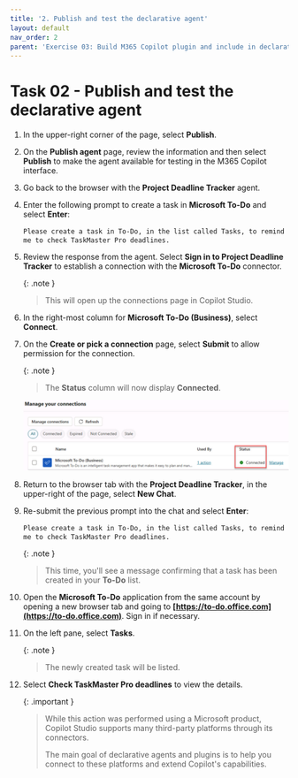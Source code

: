 ```yaml
---
title: '2. Publish and test the declarative agent'
layout: default
nav_order: 2
parent: 'Exercise 03: Build M365 Copilot plugin and include in declarative agent'
---
```


# Task 02 - Publish and test the declarative agent 

1. In the upper-right corner of the page, select **Publish**. 

1. On the **Publish agent** page, review the information and then select **Publish** to make the agent available for testing in the M365 Copilot interface. 

1. Go back to the browser with the **Project Deadline Tracker** agent. 

1. Enter the following prompt to create a task in **Microsoft To-Do** and select **Enter**: 

    ```
    Please create a task in To-Do, in the list called Tasks, to remind me to check TaskMaster Pro deadlines. 
    ``` 

1. Review the response from the agent. Select **Sign in to Project Deadline Tracker** to establish a connection with the **Microsoft To-Do** connector.  

    {: .note }
    > This will open up the connections page in Copilot Studio. 

1. In the right-most column for **Microsoft To-Do (Business)**, select **Connect**. 

1. On the **Create or pick a connection** page, select **Submit** to allow permission for the connection.  

    {: .note }
    > The **Status** column will now display **Connected**. 
    > 
    ![connected.jpg](../../media/connected.jpg) 

1. Return to the browser tab with the **Project Deadline Tracker**, in the upper-right of the page, select **New Chat**. 

1. Re-submit the previous prompt into the chat and select **Enter**: 

    ```
    Please create a task in To-Do, in the list called Tasks, to remind me to check TaskMaster Pro deadlines. 
    ``` 

    {: .note }
    > This time, you'll see a message confirming that a task has been created in your **To-Do** list. 

1. Open the **Microsoft To-Do** application from the same account by opening a new browser tab and going to **[https://to-do.office.com](https://to-do.office.com)**. Sign in if necessary. 

1. On the left pane, select **Tasks**.  

    {: .note }
    > The newly created task will be listed.  

1. Select **Check TaskMaster Pro deadlines** to view the details. 

    {: .important }
    > While this action was performed using a Microsoft product, Copilot Studio supports many third-party platforms through its connectors.   
    > 
    > The main goal of declarative agents and plugins is to help you connect to these platforms and extend Copilot's capabilities. 
